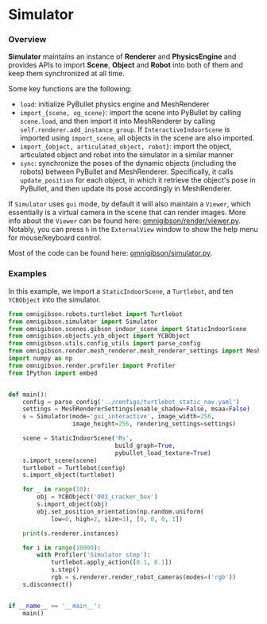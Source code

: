 # Simulator

### Overview

**Simulator** maintains an instance of **Renderer** and **PhysicsEngine** and provides APIs to import **Scene**, **Object** and **Robot** into both of them and keep them synchronized at all time.

Some key functions are the following:
- `load`: initialize PyBullet physics engine and MeshRenderer
- `import_{scene, og_scene}`: import the scene into PyBullet by calling `scene.load`, and then import it into MeshRenderer by calling `self.renderer.add_instance_group`. If `InteractiveIndoorScene` is imported using `import_scene`, all objects in the scene are also imported.
- `import_{object, articulated_object, robot}`: import the object, articulated object and robot into the simulator in a similar manner
- `sync`: synchronize the poses of the dynamic objects (including the robots) between PyBullet and MeshRenderer. Specifically, it calls `update_position` for each object, in which it retrieve the object's pose in PyBullet, and then update its pose accordingly in MeshRenderer.

If `Simulator` uses `gui` mode, by default it will also maintain a `Viewer`, which essentially is a virtual camera in the scene that can render images. More info about the `Viewer` can be found here: [omnigibson/render/viewer.py](https://github.com/StanfordVL/OmniGibson/blob/master/omnigibson/render/viewer.py). Notably, you can press `h` in the `ExternalView` window to show the help menu for mouse/keyboard control.

Most of the code can be found here: [omnigibson/simulator.py](https://github.com/StanfordVL/OmniGibson/blob/master/omnigibson/simulator.py).

### Examples
In this example, we import a `StaticIndoorScene`, a `Turtlebot`, and ten `YCBObject` into the simulator.

```python
from omnigibson.robots.turtlebot import Turtlebot
from omnigibson.simulator import Simulator
from omnigibson.scenes.gibson_indoor_scene import StaticIndoorScene
from omnigibson.objects.ycb_object import YCBObject
from omnigibson.utils.config_utils import parse_config
from omnigibson.render.mesh_renderer.mesh_renderer_settings import MeshRendererSettings
import numpy as np
from omnigibson.render.profiler import Profiler
from IPython import embed


def main():
    config = parse_config('../configs/turtlebot_static_nav.yaml')
    settings = MeshRendererSettings(enable_shadow=False, msaa=False)
    s = Simulator(mode='gui_interactive', image_width=256,
                  image_height=256, rendering_settings=settings)

    scene = StaticIndoorScene('Rs',
                              build_graph=True,
                              pybullet_load_texture=True)
    s.import_scene(scene)
    turtlebot = Turtlebot(config)
    s.import_object(turtlebot)

    for _ in range(10):
        obj = YCBObject('003_cracker_box')
        s.import_object(obj)
        obj.set_position_orientation(np.random.uniform(
            low=0, high=2, size=3), [0, 0, 0, 1])

    print(s.renderer.instances)

    for i in range(10000):
        with Profiler('Simulator step'):
            turtlebot.apply_action([0.1, 0.1])
            s.step()
            rgb = s.renderer.render_robot_cameras(modes=('rgb'))
    s.disconnect()


if __name__ == '__main__':
    main()

```
